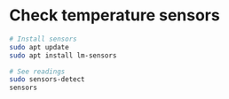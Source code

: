 # Check temperature sensors

```sh
# Install sensors
sudo apt update
sudo apt install lm-sensors

# See readings
sudo sensors-detect
sensors
```